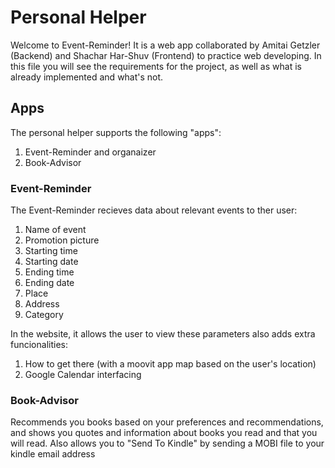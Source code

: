 # Personal Helper

Welcome to Event-Reminder! It is a web app collaborated by Amitai Getzler (Backend) and Shachar Har-Shuv (Frontend) to practice web developing.
In this file you will see the requirements for the project, as well as what is already implemented and what's not. 

## Apps

The personal helper supports the following "apps": 
1. Event-Reminder and organaizer
2. Book-Advisor

### Event-Reminder

The Event-Reminder recieves data about relevant events to ther user:
  1. Name of event
  2. Promotion picture
  3. Starting time
  4. Starting date
  5. Ending time
  6. Ending date 
  7. Place
  8. Address
  9. Category

In the website, it allows the user to view these parameters also adds extra funcionalities:
  1. How to get there (with a moovit app map based on the user's location)
  2. Google Calendar interfacing

### Book-Advisor

Recommends you books based on your preferences and recommendations, and shows you quotes and 
information about books you read and that you will read. Also allows you to "Send To Kindle" by sending a MOBI file to your
kindle email address
